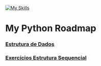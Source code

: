  [![My Skills](https://skillicons.dev/icons?i=python)](https://skillicons.dev)
# My Python Roadmap 

### [Estrutura de Dados](https://www.youtube.com/playlist?list=PL5TJqBvpXQv5Bb71AE5Cd_kB5rNsfU4Cp)
### [Exercícios Estrutura Sequencial](https://wiki.python.org.br/EstruturaSequencial)
